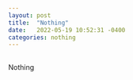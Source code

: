 ```yaml
---
layout: post
title:  "Nothing"
date:   2022-05-19 10:52:31 -0400
categories: nothing
---
```

<h2></h2>
<p>Nothing<p>
